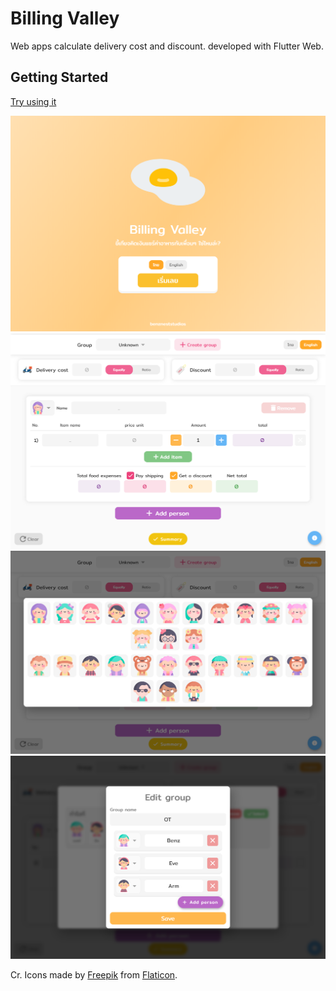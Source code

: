 # Billing Valley 

Web apps calculate delivery cost and discount.
developed with Flutter Web.

## Getting Started

[Try using it](https://benznest.github.io/billing_valley/web/)

![Billing Valley ](screenshots/1.png)
![Billing Valley ](screenshots/2.png)
![Billing Valley ](screenshots/3.png)
![Billing Valley ](screenshots/4.png)

Cr. Icons made by [Freepik](https://www.flaticon.com/authors/freepik) from [Flaticon](https://www.flaticon.com/).